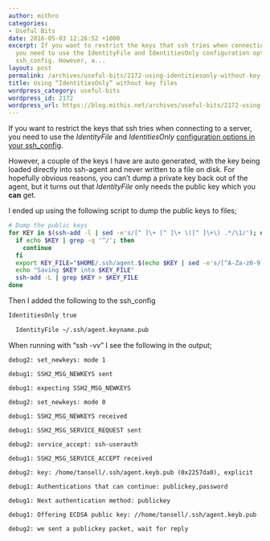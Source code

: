 ```yaml
---
author: mithro
categories:
- Useful Bits
date: 2016-05-03 12:26:52 +1000
excerpt: If you want to restrict the keys that ssh tries when connecting to a server,
  you need to use the IdentityFile and IdentitiesOnly configuration options in your
  ssh_config. However, a...
layout: post
permalink: /archives/useful-bits/2172-using-identitiesonly-without-key-files
title: Using “IdentitiesOnly” without key files
wordpress_category: useful-bits
wordpress_id: 2172
wordpress_url: https://blog.mithis.net/archives/useful-bits/2172-using-identitiesonly-without-key-files
---
```


<div class="entry-content">
<p>If you want to restrict the keys that ssh tries when connecting to a server, you need to use the <em>IdentityFile</em> and <em>IdentitiesOnly</em> <a href="http://linux.die.net/man/5/ssh_config">configuration options in your ssh_config</a>. </p>
<p>However, a couple of the keys I have are auto generated, with the key being loaded directly into ssh-agent and never written to a file on disk. For hopefully obvious reasons, you can’t dump a private key back out of the agent, but it turns out that <em>IdentityFile</em> only needs the public key which you <strong>can</strong> get.</p>
<p>I ended up using the following script to dump the public keys to files;</p>

```bash
# Dump the public keys
for KEY in $(ssh-add -l | sed -e's/[^ ]\+ [^ ]\+ \([^ ]\+\) .*/\1/'); do
  if echo $KEY | grep -q '^/'; then
    continue
  fi
  export KEY_FILE="$HOME/.ssh/agent.$(echo $KEY | sed -e's/[^A-Za-z0-9]/_/g').pub"
  echo "Saving $KEY into $KEY_FILE"
  ssh-add -L | grep $KEY > $KEY_FILE
done
```

<p>Then I added the following to the ssh_config</p>

```bash
IdentitiesOnly true

  IdentityFile ~/.ssh/agent.keyname.pub
```

<p>When running with “ssh -vv” I see the following in the output;</p>

```text
debug2: set_newkeys: mode 1

debug1: SSH2_MSG_NEWKEYS sent

debug1: expecting SSH2_MSG_NEWKEYS

debug2: set_newkeys: mode 0

debug1: SSH2_MSG_NEWKEYS received

debug1: SSH2_MSG_SERVICE_REQUEST sent

debug2: service_accept: ssh-userauth

debug1: SSH2_MSG_SERVICE_ACCEPT received

debug2: key: /home/tansell/.ssh/agent.keyb.pub (0x2257da0), explicit

debug1: Authentications that can continue: publickey,password

debug1: Next authentication method: publickey

debug1: Offering ECDSA public key: //home/tansell/.ssh/agent.keyb.pub

debug2: we sent a publickey packet, wait for reply
```

</div>